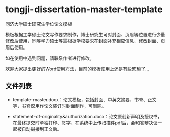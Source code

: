 # tongji-dissertation-master-template

同济大学硕士研究生学位论文模板

模板根据工学硕士论文写作要求制作，博士研究生可对封面、页眉等位置进行少量修改后使用，同等学力硕士等需根据学校要求在封面补充相应信息，修改封面、页眉后使用。

如在使用中遇到问题，请联系作者进行修改。

欢迎大家提出更好的Word使用方法，目前的模板使用上还是有些繁琐了...

## 文件列表

- template-master.docx：论文模板，包括封面、中英文摘要、书脊、正文等，书脊仅用作论文装订时封面制作，可删除。

- statement-of-originality&authorization.docx：论文原创新声明及授权书，在最终提交时单独打印、签字，在系统中上传扫描件pdf后，会和答辩决议一起被自动拼接到正文后。
